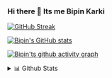 ### Hi there 👋 Its me Bipin Karki

[![GitHub Streak](http://github-readme-streak-stats.herokuapp.com?user=bipin21&theme=gruvbox&hide_border=true)](https://git.io/streak-stats)

[![Bipin's GitHub stats](https://github-readme-stats.vercel.app/api?username=bipin21&theme=gruvbox )](https://github.com/bipin21/github-readme-stats)

[![Bipin'ts github activity graph](https://activity-graph.herokuapp.com/graph?username=bipin21&theme=gruvbox)](https://github.com/bipin21/github-readme-activity-graph)


 <details>
<summary>📊 Github Stats</summary>
 
![Visitor Count](https://profile-counter.glitch.me/{bipin21}/count.svg)
Here are some ideas to get you started:

 <!--
**bipin21/bipin21** is a ✨ _special_ ✨ repository because its `README.md` (this file) appears on your GitHub profile.


- 🔭 I’m currently working on something cool.
- 🌱 I’m currently learning React,Spring Bot
- 💬 Ask me about (https://www.github.com/bipin21/issues)


- 🔭 I’m currently working on ... 
- 🌱 I’m currently learning ...
- 👯 I’m looking to collaborate on ...
- 🤔 I’m looking for help with ...
- 💬 Ask me about ...
- 📫 How to reach me: ...
- 😄 Pronouns: ...
- ⚡ Fun fact: ...
-->

